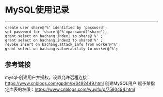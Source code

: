 # MySQL使用记录
***
```
create user share@'%' identified by 'password';
set password for 'share'@'%'=password('share');
grant select on bachang.index1 to share@'%' ;
grant select on bachang.index2 to share@'%' ;
revoke insert on bachang.attack_info from worker@'%';
grant select on bachang.vulnerability to worker@'%';
```

## 参考链接
mysql-创建用户并授权，设置允许远程连接：https://www.cnblogs.com/gpdm/p/6492449.html
创建MySQL用户 赋予某指定库表的权限：https://www.cnblogs.com/wuyifu/p/7580494.html